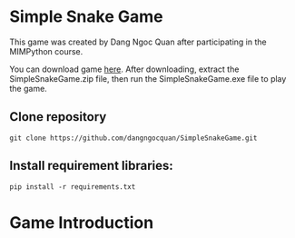 # Simple Snake Game
This game was created by Dang Ngoc Quan after participating in the MIMPython course.

You can download game [here](https://drive.google.com/file/d/1mEbSQuIBeyk_tc6ggzzN9LWKi_LFyK83/view?usp=sharing). After downloading, extract the SimpleSnakeGame.zip file, then run the SimpleSnakeGame.exe file to play the game.

## Clone repository
```console
git clone https://github.com/dangngocquan/SimpleSnakeGame.git
```

## Install requirement libraries:
```console
pip install -r requirements.txt
```

# Game Introduction

